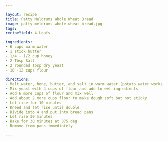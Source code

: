 ```yaml
---

layout: recipe
title: Patty Meldrums Whole Wheat Bread
image: patty-meldrums-whole-wheat-bread.jpg
tags: 
recipeYield: 4 Loafs 

ingredients:
- 6 cups warm water
- 1 stick butter
- 1/4 - 1/2 cup honey 
- 2 Tbsp Salt
- 2 rounded Tbsp dry yeast
- 10 -12 cups flour 

directions:
- Melt water, hone, butter, and salt in warm water (potato water works really well)
- Mix yeast with 4 cups of flour and add to wet ingredients 
- Add 6 more cups of flour and mix well
- Add about 2 more cups flour to make dough soft but not sticky 
- Let rise for 10 minutes
- Kneed and let rise until double 
- Divide into 4 and put into bread pans
- Let rise 30 minutes
- Bake for 30 minutes at 375 deg
- Remove from pans immediately

---
```


